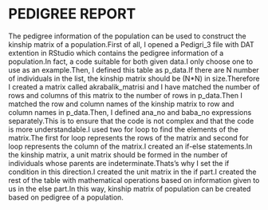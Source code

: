 # PEDIGREE REPORT 

 

  The pedigree information of the population can be used to construct the kinship matrix of a population.First of all, I opened a Pedigri_3 file with DAT extention in RStudio which contains the pedigree information of a population.In fact, a code suitable for both given data.I only choose one to use as an example.Then, I defined this table as p_data.If there are N number of individuals in the list, the kinship matrix should be (N*N) in size.Therefore I created a matrix called  akrabalik_matrisi and I have matched the number of rows and columns of this matrix to the number of rows in p_data.Then I matched the row and column names of the kinship matrix to row and column names in p_data.Then, I defined ana_no and baba_no expressions separately.This is to ensure that the code is not complex and that the code is more understandable.I used two for loop to find the elements of the matrix.The first for loop represents the rows of the matrix and second for loop represents the column of the matrix.I created an if-else statements.In the kinship matrix, a unit matrix should be formed in the number of individuals whose parents are indeterminate.Thats’s why I set the if condition in this direction.I created the unit matrix in the if part.I created the rest of the table with  mathematical operations based on information given to us in the else part.In this way, kinship matrix of population can be created based on pedigree of a population. 

 
